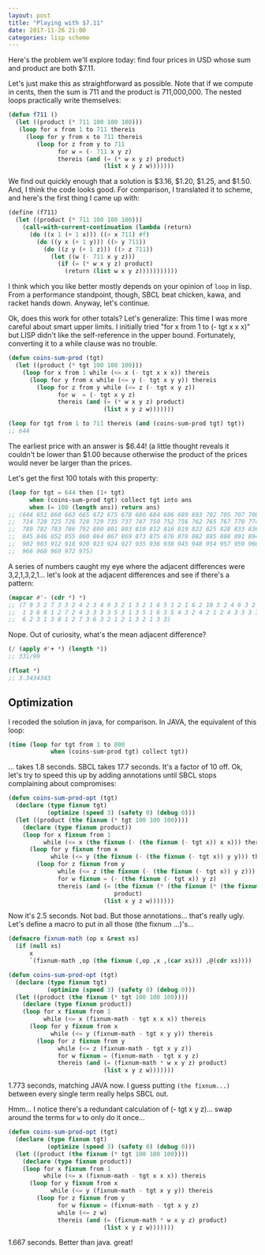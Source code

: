 ```yaml
---
layout: post
title: "Playing with $7.11"
date: 2017-11-26 21:00
categories: lisp scheme
---
```


Here's the problem we'll explore today: find four prices in USD
whose sum and product are both $7.11.

Let's just make this as straightforward as possible. Note that if
we compute in cents, then the sum is 711 and the product is 711,000,000.
The nested loops practically write themselves:

```lisp
(defun f711 ()
  (let ((product (* 711 100 100 100)))
   (loop for x from 1 to 711 thereis
     (loop for y from x to 711 thereis
        (loop for z from y to 711
              for w = (- 711 x y z)
              thereis (and (= (* w x y z) product)
                           (list x y z w)))))))
```

We find out quickly enough that a solution is $3.16, $1.20, $1.25, and $1.50. And, I think
the code looks good.  For comparison, I translated it to scheme, and here's the first
thing I came up with:

```scheme
(define (f711)
  (let ((product (* 711 100 100 100)))
    (call-with-current-continuation (lambda (return)
      (do ((x 1 (+ 1 x))) ((> x 711) #f)
        (do ((y x (+ 1 y))) ((> y 711))
          (do ((z y (+ 1 z))) ((> z 711))
            (let ((w (- 711 x y z)))
              (if (= (* w x y z) product)
                (return (list w x y z)))))))))))
```

I think which you like better mostly depends on your opinion of `loop` in lisp.
From a performance standpoint, though, SBCL beat chicken, kawa, and racket hands down.
Anyway, let's continue.

Ok, does this work for other totals?  Let's generalize:
This time I was more careful about smart upper limits.  I
initially tried "for x from 1 to (- tgt x x x)" but LISP didn't
like the self-reference in the upper bound. Fortunately, converting
it to a while clause was no trouble.

```lisp
(defun coins-sum-prod (tgt)
  (let ((product (* tgt 100 100 100)))
    (loop for x from 1 while (<= x (- tgt x x x)) thereis
      (loop for y from x while (<= y (- tgt x y y)) thereis
        (loop for z from y while (<= z (- tgt x y z))
              for w  = (- tgt x y z)
              thereis (and (= (* w x y z) product)
                           (list x y z w)))))))

(loop for tgt from 1 to 711 thereis (and (coins-sum-prod tgt) tgt))
;; 644
```

The earliest price with an answer is $6.44!  (a little thought reveals it couldn't be lower than
$1.00 because otherwise the product of the prices would never be larger than
the prices.

Let's get the first 100 totals with this property:

```lisp
(loop for tgt = 644 then (1+ tgt)
      when (coins-sum-prod tgt) collect tgt into ans
      when (= 100 (length ans)) return ans)
;; (644 651 660 663 665 672 675 678 680 684 686 689 693 702 705 707 708 711 713
;;  714 720 725 726 728 729 735 737 747 750 752 756 762 765 767 770 774 777 779
;;  780 782 783 786 792 800 801 803 810 812 816 819 822 825 828 833 836 837 840
;;  845 846 852 855 860 864 867 869 873 875 876 878 882 885 888 891 894 896 900
;;  902 903 912 918 920 923 924 927 935 936 938 945 948 954 957 959 960 962 963
;;  966 968 969 972 975)
```

A series of numbers caught my eye where the adjacent differences were 3,2,1,3,2,1...
let's look at the adjacent differences and see if there's a pattern:

```lisp
(mapcar #'- (cdr *) *)
;; (7 9 3 2 7 3 3 2 4 2 3 4 9 3 2 1 3 2 1 6 5 1 2 1 6 2 10 3 2 4 6 3 2 3 4 3 2 1 2
;;  1 3 6 8 1 2 7 2 4 3 3 3 3 5 3 1 3 5 1 6 3 5 4 3 2 4 2 1 2 4 3 3 3 3 2 4 2 1 9
;;  6 2 3 1 3 8 1 2 7 3 6 3 2 1 2 1 3 2 1 3 3)
```

Nope.  Out of curiosity, what's the mean adjacent difference?

```lisp
(/ (apply #'+ *) (length *))
;; 331/99

(float *)
;; 3.3434343
```

## Optimization

I recoded the solution in java, for comparison. In JAVA, the equivalent of this loop:

```lisp
(time (loop for tgt from 1 to 800
            when (coins-sum-prod tgt) collect tgt))
```
... takes 1.8 seconds.  SBCL takes 17.7 seconds.  It's a factor of 10 off.
Ok, let's try to speed this up by adding annotations until SBCL stops
complaining about compromises:

```lisp
(defun coins-sum-prod-opt (tgt)
  (declare (type fixnum tgt)
           (optimize (speed 3) (safety 0) (debug 0)))
  (let ((product (the fixnum (* tgt 100 100 100))))
    (declare (type fixnum product))
    (loop for x fixnum from 1
          while (<= x (the fixnum (- (the fixnum (- tgt x)) x x))) thereis
      (loop for y fixnum from x
            while (<= y (the fixnum (- (the fixnum (- tgt x)) y y))) thereis
        (loop for z fixnum from y
              while (<= z (the fixnum (- (the fixnum (- tgt x)) y z)))
              for w fixnum = (- (the fixnum (- tgt x)) y z)
              thereis (and (= (the fixnum (* (the fixnum (* (the fixnum (* w x)) y)) z))
                              product)
                           (list x y z w)))))))
```

Now it's 2.5 seconds.  Not bad.  But those annotations...
that's really ugly. Let's define a macro to put in all those (the fixnum ...)'s...

```lisp
(defmacro fixnum-math (op x &rest xs)
  (if (null xs)
      x
      `(fixnum-math ,op (the fixnum (,op ,x ,(car xs))) ,@(cdr xs))))

(defun coins-sum-prod-opt (tgt)
  (declare (type fixnum tgt)
           (optimize (speed 3) (safety 0) (debug 0)))
  (let ((product (the fixnum (* tgt 100 100 100))))
    (declare (type fixnum product))
    (loop for x fixnum from 1
          while (<= x (fixnum-math - tgt x x x)) thereis
      (loop for y fixnum from x
            while (<= y (fixnum-math - tgt x y y)) thereis
        (loop for z fixnum from y
              while (<= z (fixnum-math - tgt x y z))
              for w fixnum = (fixnum-math - tgt x y z)
              thereis (and (= (fixnum-math * w x y z) product)
                           (list x y z w)))))))
```

1.773 seconds, matching JAVA now. I guess putting `(the fixnum...)` between every single
term really helps SBCL out.

Hmm... I notice there's a redundant calculation of (- tgt x y z)... swap around the terms for
`w` to only do it once...

```lisp
(defun coins-sum-prod-opt (tgt)
  (declare (type fixnum tgt)
           (optimize (speed 3) (safety 0) (debug 0)))
  (let ((product (the fixnum (* tgt 100 100 100))))
    (declare (type fixnum product))
    (loop for x fixnum from 1
          while (<= x (fixnum-math - tgt x x x)) thereis
      (loop for y fixnum from x
            while (<= y (fixnum-math - tgt x y y)) thereis
        (loop for z fixnum from y
              for w fixnum = (fixnum-math - tgt x y z)
              while (<= z w)
              thereis (and (= (fixnum-math * w x y z) product)
                           (list x y z w)))))))
```

1.667 seconds.  Better than java.  great!

